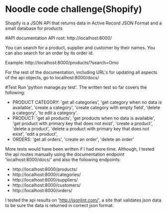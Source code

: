 # Noodle code challenge(Shopify)

Shopify is a JSON API that returns data in Active Record JSON Format and a small database for products

#API documentation
API root: http://localhost:8000/

You can search for a product, supplier and customer by their names.
You can also search for an order by its order id.

Example: http://localhost:8000/products/?search=Omo

For the rest of the documentation, including URL's for updating all aspects of the api objects, go to localhost:8000/docs/

#Test
Run 'python manage.py test'.
The written test so far covers the following:

* PRODUCT CATEGORY: 'get all categories', 'get category when no data is available', 'create a category', 'create category with empty field', 'delete a category', 'to edit a category'.
* PRODUCT: 'get all products', 'get products when no data is available', 'get product with primary key that does not exist', 'create a product', 'delete a product', 'delete a product with primary key that does not exist', 'edit a product',
* ORDERS: 'get all orders', 'create an order', 'delete an order'

More tests would have been written if I had more time. Although, I tested the api routes manually using the documentation endpoint 'localhost:8000/docs/' and also the following endpoints:
*  http://localhost:8000/products/
* http://localhost:8000/categories/
* http://localhost:8000/suppliers/
* http://localhost:8000/customers/
* http://localhost:8000/orders/

I tested the api results on 'http://jsonlint.com/', a site that validates json data to be sure the data is returned in correct json format.

